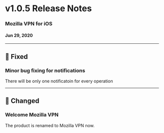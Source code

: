 # v1.0.5 Release Notes

### Mozilla VPN for iOS

#### Jun 29, 2020

---

## :bug: Fixed

### Minor bug fixing for notifications

There will be only one notificatoin for every operation

---

## :butterfly: Changed

### Welcome Mozilla VPN

The product is renamed to Mozilla VPN now.
